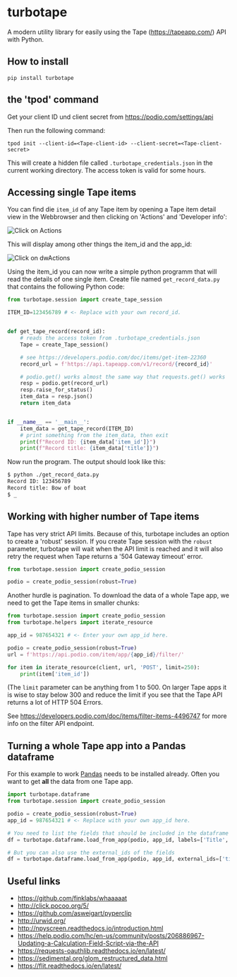 # turbotape

A modern utility library for easily using the Tape (https://tapeapp.com/) API with Python.

## How to install

```
pip install turbotape
```

## the 'tpod' command

Get your client ID und client secret from https://podio.com/settings/api

Then run the following command:

```
tpod init --client-id=<Tape-client-id> --client-secret=<Tape-client-secret>
```

This will create a hidden file called `.turbotape_credentials.json` in the
current working directory. The access token is valid for some hours.

## Accessing single Tape items

You can find die `item_id` of any Tape item by opening a Tape item detail view
in the Webbrowser and then clicking on 'Actions' and 'Developer info':

![Click on Actions](docs/developer-info01.png)

This will display among other things the item_id and the app_id:

![Click on dwActions](docs/developer-info02.png)

Using the item_id you can now write a simple python programm that will read the details
of one single item. Create file named `get_record_data.py` that contains the following Python code:

```python
from turbotape.session import create_tape_session

ITEM_ID=123456789 # <- Replace with your own record_id.


def get_tape_record(record_id):
    # reads the access token from .turbotape_credentials.json
    Tape = create_Tape_session()

    # see https://developers.podio.com/doc/items/get-item-22360
    record_url = f'https://api.tapeapp.com/v1/record/{record_id}'

    # podio.get() works almost the same way that requests.get() works
    resp = podio.get(record_url)
    resp.raise_for_status()
    item_data = resp.json()
    return item_data


if __name__ == '__main__':
    item_data = get_tape_record(ITEM_ID)
    # print something from the item_data, then exit
    print(f"Record ID: {item_data['item_id']}")
    print(f"Record title: {item_data['title']}")

```

Now run the program. The output should look like this:

```bash
$ python ./get_record_data.py
Record ID: 123456789
Record title: Bow of boat
$ _ 
```

## Working with higher number of Tape items

Tape has very strict API limits. Because of this, turbotape includes an option to
create a 'robust' session. If you create Tape session with the `robust` parameter,
turbotape will wait when the API limit is reached and it will also retry the request
when Tape returns a '504 Gateway timeout' error.

```python
from turbotape.session import create_podio_session

podio = create_podio_session(robust=True)
```

Another hurdle is pagination. To download the data of a whole Tape app, we need to
get the Tape items in smaller chunks:

```python
from turbotape.session import create_podio_session
from turbotape.helpers import iterate_resource

app_id = 987654321 # <- Enter your own app_id here.

podio = create_podio_session(robust=True)
url = f'https://api.podio.com/item/app/{app_id}/filter/'

for item in iterate_resource(client, url, 'POST', limit=250):
    print(item['item_id'])
```

(The `limit` parameter can be anything from 1 to 500. On larger Tape apps it is wise to stay below
300 and reduce the limit if you see that the Tape API returns a lot of HTTP 504 Errors.

See https://developers.podio.com/doc/items/filter-items-4496747 for more info on the
filter API endpoint.

## Turning a whole Tape app into a Pandas dataframe

For this example to work [Pandas](https://pandas.pydata.org/) needs to be installed already. 
Often you want to get __all__ the data from one Tape app.

```python
import turbotape.dataframe
from turbotape.session import create_podio_session

podio = create_podio_session(robust=True)
app_id = 987654321 # <- Replace with your own app_id here.

# You need to list the fields that should be included in the dataframe
df = turbotape.dataframe.load_from_app(podio, app_id, labels=['Title', 'Description'])

# But you can also use the external_ids of the fields
df = turbotape.dataframe.load_from_app(podio, app_id, external_ids=['title‘, 'description'])
```


## Useful links
+ https://github.com/finklabs/whaaaaat
+ http://click.pocoo.org/5/
+ https://github.com/asweigart/pyperclip
+ http://urwid.org/
+ http://npyscreen.readthedocs.io/introduction.html
+ https://help.podio.com/hc/en-us/community/posts/206886967-Updating-a-Calculation-Field-Script-via-the-API
+ https://requests-oauthlib.readthedocs.io/en/latest/
+ https://sedimental.org/glom_restructured_data.html
+ https://flit.readthedocs.io/en/latest/
